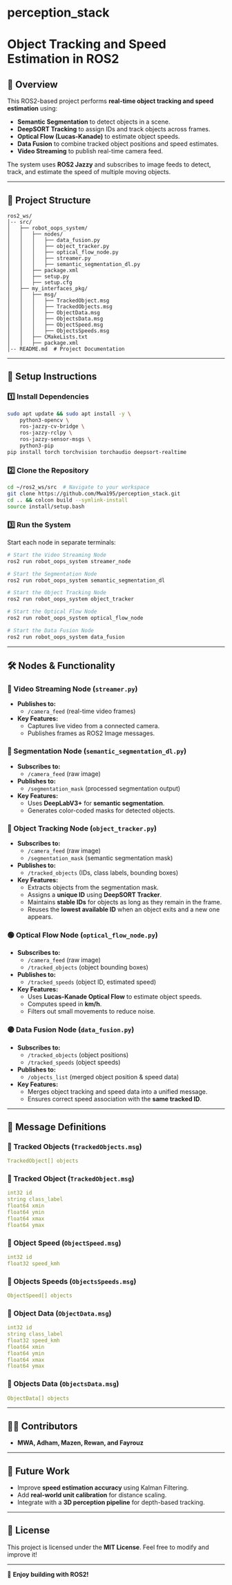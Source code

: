 # perception_stack
# **Object Tracking and Speed Estimation in ROS2**

## **📌 Overview**
This ROS2-based project performs **real-time object tracking and speed estimation** using:
- **Semantic Segmentation** to detect objects in a scene.
- **DeepSORT Tracking** to assign IDs and track objects across frames.
- **Optical Flow (Lucas-Kanade)** to estimate object speeds.
- **Data Fusion** to combine tracked object positions and speed estimates.
- **Video Streaming** to publish real-time camera feed.

The system uses **ROS2 Jazzy** and subscribes to image feeds to detect, track, and estimate the speed of multiple moving objects.

---

## **📂 Project Structure**
```
ros2_ws/
│-- src/
│   ├── robot_oops_system/
│   │   ├── nodes/
│   │   │   ├── data_fusion.py
│   │   │   ├── object_tracker.py
│   │   │   ├── optical_flow_node.py
│   │   │   ├── streamer.py
│   │   │   ├── semantic_segmentation_dl.py
│   │   ├── package.xml
│   │   ├── setup.py
│   │   ├── setup.cfg
│   ├── my_interfaces_pkg/
│   │   ├── msg/
│   │   │   ├── TrackedObject.msg
│   │   │   ├── TrackedObjects.msg
│   │   │   ├── ObjectData.msg
│   │   │   ├── ObjectsData.msg
│   │   │   ├── ObjectSpeed.msg
│   │   │   ├── ObjectsSpeeds.msg
│   │   ├── CMakeLists.txt
│   │   ├── package.xml
│-- README.md  # Project Documentation
```

---

## **🚀 Setup Instructions**
### **1️⃣ Install Dependencies**
```bash
sudo apt update && sudo apt install -y \
    python3-opencv \
    ros-jazzy-cv-bridge \
    ros-jazzy-rclpy \
    ros-jazzy-sensor-msgs \
    python3-pip
pip install torch torchvision torchaudio deepsort-realtime
```
### **2️⃣ Clone the Repository**
```bash
cd ~/ros2_ws/src  # Navigate to your workspace
git clone https://github.com/Mwa195/perception_stack.git
cd .. && colcon build --symlink-install
source install/setup.bash
```

### **3️⃣ Run the System**
Start each node in separate terminals:
```bash
# Start the Video Streaming Node
ros2 run robot_oops_system streamer_node

# Start the Segmentation Node
ros2 run robot_oops_system semantic_segmentation_dl

# Start the Object Tracking Node
ros2 run robot_oops_system object_tracker

# Start the Optical Flow Node
ros2 run robot_oops_system optical_flow_node

# Start the Data Fusion Node
ros2 run robot_oops_system data_fusion
```

---

## **🛠 Nodes & Functionality**

### **📡 Video Streaming Node** (`streamer.py`)
- **Publishes to:**
  - `/camera_feed` (real-time video frames)
- **Key Features:**
  - Captures live video from a connected camera.
  - Publishes frames as ROS2 Image messages.

### **🎨 Segmentation Node** (`semantic_segmentation_dl.py`)
- **Subscribes to:**
  - `/camera_feed` (raw image)
- **Publishes to:**
  - `/segmentation_mask` (processed segmentation output)
- **Key Features:**
  - Uses **DeepLabV3+** for **semantic segmentation**.
  - Generates color-coded masks for detected objects.

### **🔵 Object Tracking Node** (`object_tracker.py`)
- **Subscribes to:**
  - `/camera_feed` (raw image)
  - `/segmentation_mask` (semantic segmentation mask)
- **Publishes to:**
  - `/tracked_objects` (IDs, class labels, bounding boxes)
- **Key Features:**
  - Extracts objects from the segmentation mask.
  - Assigns a **unique ID** using **DeepSORT Tracker**.
  - Maintains **stable IDs** for objects as long as they remain in the frame.
  - Reuses the **lowest available ID** when an object exits and a new one appears.

### **🟢 Optical Flow Node** (`optical_flow_node.py`)
- **Subscribes to:**
  - `/camera_feed` (raw image)
  - `/tracked_objects` (object bounding boxes)
- **Publishes to:**
  - `/tracked_speeds` (object ID, estimated speed)
- **Key Features:**
  - Uses **Lucas-Kanade Optical Flow** to estimate object speeds.
  - Computes speed in **km/h**.
  - Filters out small movements to reduce noise.

### **🟣 Data Fusion Node** (`data_fusion.py`)
- **Subscribes to:**
  - `/tracked_objects` (object positions)
  - `/tracked_speeds` (object speeds)
- **Publishes to:**
  - `/objects_list` (merged object position & speed data)
- **Key Features:**
  - Merges object tracking and speed data into a unified message.
  - Ensures correct speed association with the **same tracked ID**.

---

## **📜 Message Definitions**
### **📝 Tracked Objects** (`TrackedObjects.msg`)
```yaml
TrackedObject[] objects
```
### **📝 Tracked Object** (`TrackedObject.msg`)
```yaml
int32 id
string class_label
float64 xmin
float64 ymin
float64 xmax
float64 ymax
```
### **📝 Object Speed** (`ObjectSpeed.msg`)
```yaml
int32 id
float32 speed_kmh
```
### **📝 Objects Speeds** (`ObjectsSpeeds.msg`)
```yaml
ObjectSpeed[] objects
```
### **📝 Object Data** (`ObjectData.msg`)
```yaml
int32 id
string class_label
float32 speed_kmh
float64 xmin
float64 ymin
float64 xmax
float64 ymax
```
### **📝 Objects Data** (`ObjectsData.msg`)
```yaml
ObjectData[] objects
```

---

## **👨‍💻 Contributors**
- **MWA, Adham, Mazen, Rewan, and Fayrouz**

---

## **📌 Future Work**
- Improve **speed estimation accuracy** using Kalman Filtering.
- Add **real-world unit calibration** for distance scaling.
- Integrate with a **3D perception pipeline** for depth-based tracking.

---

## **📜 License**
This project is licensed under the **MIT License**. Feel free to modify and improve it!

---

🚀 **Enjoy building with ROS2!**





